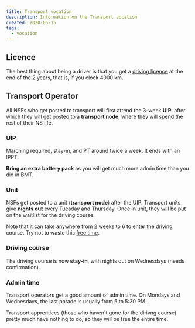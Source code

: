 ```yaml
---
title: Transport vocation
description: Information on the Transport vocation
created: 2020-05-15
tags:
  - vocation
---
```


## Licence
The best thing about being a driver is that you get a [driving licence](https://www.mindef.gov.sg/web/portal/mindef/news-and-events/latest-releases/article-detail/2018/january/02jan18-mq-001/) at the end of the 2 years, that is, if you clock 4000 km.

## Transport Operator

All NSFs who get posted to transport will first attend the 3-week **UIP**, after which they will get posted to a **transport node**, where they will spend the rest of their NS life.


### UIP
Marching required, stay-in, and PT around twice a week. It ends with an IPPT.

**Bring an extra battery pack** as you will get much more admin time than you did in BMT.

### Unit

NSFs get posted to a unit (**transport node**) after the UIP. Transport units give **nights out** every Tuesday and Thursday. Once in unit, they will be put on the waitlist for the driving course.

Note that it can take anywhere from 2 weeks to 6 to enter the driving course. Try not to waste this [free time](/free-time).

### Driving course
The driving course is now **stay-in**, with nights out on Wednesdays (needs confirmation).

### Admin time

Transport operators get a good amount of admin time. On Mondays and Wednesdays, the last parade is usually from 5 to 5:30 PM.

Transport apprentices (those who haven't gone for the dirivng course) pretty much have nothing to do, so they will be free the entire time.

<!--
### TO rights
- Do not move vehicle if you are tired or unwell.
- Turn down in between details not in accordance to the authorised indent.
- Not to move the vehicle if vehicle commander or passenger are not adhering to safety discipline rules (seat belt, safety strap, smoking, rowdy behaviour, etc).
- To highlight the need to change the original route plan if there are astable that hinders the way to the destination. 
- The right to stop the vehicle at a safe location if inconvenience/ nuisance is caused to the public or if the VC still falls asleep despite reminder. 
- The right to turn down request that is not part of the driver's job scope. Entitled to the same type of ration as the rest of the personnel during any type of support.
- A proper resting area must be catered while waiting to perform any mission.
- Be treated equally, have enough rest/sleep and be allowed to report sick at the medical centre if necessary. Minimum 10 mins rest for each hour of continuous driving, for exercise duration exceeding 24hrs, have a minimum of 4 hrs of rest in the subsequent 24 hrs. 
- Communication on the move shall be maintained via the VC's handphone. The driver is not allowed to answer a phone call during the move.
- Be briefed of the route before going off for a detail including if the route passes through ERP gantry.
- To ask the VC to go down to ground guide while reversing or going through difficult or narrow terrain.
-->
